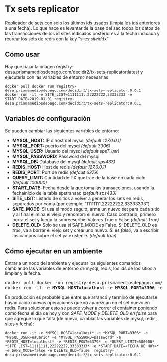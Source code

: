 # Tx sets replicator
Replicador de sets con solo los últimos ids usados (limpia los ids anteriores a una fecha). Lo que hace es levantar de la base del sac todos los datos de las transacciones de los id sites indicados posteriores a la fecha indicada y recrear los sets de redis con la key "sites:*siteid*:tx"

## Cómo usar
Hay que bajar la imagen registry-desa.prismamediosdepago.com/decidir2/tx-sets-replicator:latest y ejecutarla con las variables de entorno necesarias

```
docker pull docker run registry-desa.prismamediosdepago.com/decidir2/tx-sets-replicator:0.0.1
docker run -it -e SITE_LIST=11111111,22222222,33333333 -e START_DATE=2019-01-01 registry-desa.prismamediosdepago.com/decidir2/tx-sets-replicator:0.0.1
```

## Variables de configuración
Se pueden cambiar las siguientes variables de entorno:
- **MYSQL_HOST:** IP o host del mysql *(default 127.0.0.1)*
- **MYSQL_PORT:** puerto del mysql *(default 3306)*
- **MYSQL_USER:** Usuario del mysql *(default spsT_usr)*
- **MYSQL_PASSWORD:** Password del mysql
- **MYSQL_DB:** Database del mysql *(default sps433)*
- **REDIS_HOST:** Host de redis *(default 127.0.0.1)*
- **REDIS_PORT:** Port de redis *(default 6379)*
- **QUERY_LIMIT:** Cantidad de TX que trae de la base en cada ciclo *(default 100000)*
- **START_DATE:** Fecha desde la que toma las transacciones, usando la fechainicio de la tabla spstransac *(default sps433)*
- **SITE_LIST:** Listado de sitios a volver a generar los sets en redis, separados por coma (por ejemplo, "11111111,22222222,33333333")
- **SAFE_MODE:** Si usa el modo seguro, arma un nuevo set para cada sitio y al final elimina el viejo y renombra el nuevo. Caso contrario, primero borra el set y luego lo sobreescribe. Valores True o False *(default True)*
- **DELETE_OLD:** Solo se usa si SAFE_MODE es False. Si DELETE_OLD es *true*, va a borrar el viejo set y crear uno nuevo. Si es *false*, va a escribir los campos sobre el set ya existente. *(default true)*

## Cómo ejecutar en un ambiente

Entrar a un nodo del ambiente y ejecutar los siguientes comandos cambiando las variables de entorno de mysql, redis, los ids de los sitios a limpiar y la fecha.

<pre>
docker pull docker run registry-desa.prismamediosdepago.com/decidir2/tx-sets-replicator:0.0.1
docker run -it -e <b>MYSQL_HOST=localhost</b> -e <b>MYSQL_PORT=3306</b> -e <b>MYSQL_USER=usuario</b> -e <b>MYSQL_PASSWORD=password</b> -e <b>REDIS_HOST=localhost</b> -e <b>REDIS_PORT=6379</b> -e <b>QUERY_LIMIT=500000</b> <b>SITE_LIST=11111111,22222222,33333333</b> -e <b>START_DATE=2019-01-01</b> registry-desa.prismamediosdepago.com/decidir2/tx-sets-replicator:0.0.1
</pre>

En producción es probable que entre que arrancó y terminó de ejecutarse hayan caido nuevas operaciones que no aparezcan en el set nuevo en redis. Para solucionar esto se puede volver a correr el container poniendo como fecha el día de hoy y con *SAFE_MODE y DELETE_OLD en false* para que agregue lo que falta (de nuevo, cambiar las variables de mysql, redis, sites y fecha):

```
docker run -it -e *MYSQL_HOST=localhost* -e *MYSQL_PORT=3306* -e *MYSQL_USER=usuario* -e *MYSQL_PASSWORD=password* -e *REDIS_HOST=localhost* -e *REDIS_PORT=6379* -e *QUERY_LIMIT=500000* *SITE_LIST=11111111,22222222,33333333* -e *START_DATE=<FECHA DE HOY>* -e SAFE_MODE=false -e DELETE_OLD=false  registry-desa.prismamediosdepago.com/decidir2/tx-sets-replicator:0.0.1
```
